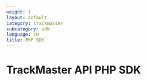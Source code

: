 ```yaml
---
weight: 1
layout: default
category: trackmaster
subcategory: sdk
language: cn
title: PHP SDK
---
```


# TrackMaster API PHP SDK


